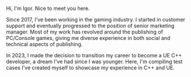 Hi, I'm Igor. Nice to meet you here.

Since 2017, I've been working in the gaming industry. I started in customer support and eventually progressed to the position of senior marketing manager. Most of my work has revolved around the publishing of PC/Console games, giving me diverse experience in both social and technical aspects of publishing.

In 2023, I made the decision to transition my career to become a UE C++ developer, a dream I've had since I was younger. Here, I'm compiling test cases I've created myself to showcase my experience in C++ and UE.

<!--
**DoNotEatMe/DoNotEatMe** is a ✨ _special_ ✨ repository because its `README.md` (this file) appears on your GitHub profile.

Here are some ideas to get you started:

- 🔭 I’m currently working on ...
- 🌱 I’m currently learning ...
- 👯 I’m looking to collaborate on ...
- 🤔 I’m looking for help with ...
- 💬 Ask me about ...
- 📫 How to reach me: ...
- 😄 Pronouns: ...
- ⚡ Fun fact: ...
-->
